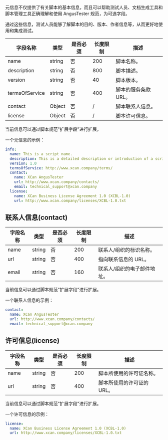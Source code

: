 [//]: # (元信息&#40;info&#41;)

[//]: # (===)

元信息不仅提供了有关脚本的基本信息，而且可以帮助测试人员、文档生成工具和脚本管理工具正确理解和使用 AngusTester 规范，为可选字段。

通过这些信息，测试人员能够了解脚本的目的、版本、作者信息等，从而更好地使用和集成测试。

| 字段名称       | 类型   | 是否必须 | 长度限制 | 描述                 |
| -------------- | ------ | -------- | -------- | -------------------- |
| name           | string | 否       | 200      | 脚本名称。           |
| description    | string | 否       | 800      | 脚本描述。           |
| version        | string | 否       | 40       | 脚本版本。           |
| termsOfService | string | 否       | 400      | 脚本的服务条款 URL。 |
| contact        | Object | 否       | /        | 脚本联系人信息。     |
| license        | Object | 否       | /        | 脚本许可信息。       |

当前信息可以通过脚本规范"扩展字段"进行扩展。

一个元信息的示例：

```yaml
info:
  name: This is a script name.
  description: This is a detailed description or introduction of a script.
  version: 1.0
  termsOfService: http://www.xcan.company/terms/
  contact:
    name: XCan AngusTester
    url: http://www.xcan.company/contacts/
    email: technical_support@xcan.company
  license:
    name: XCan Business License Agreement 1.0 (XCBL-1.0)
    url: http://www.xcan.company/licenses/XCBL-1.0.txt
```   

## 联系人信息(contact)

| 字段名称 | 类型   | 是否必须 | 长度限制 | 描述                        |
| -------- | ------ | -------- | -------- | --------------------------- |
| name     | string | 否       | 200      | 联系人/组织的标识名称。     |
| url      | string | 否       | 400      | 指向联系信息的 URL。        |
| email    | string | 否       | 160      | 联系人/组织的电子邮件地址。 |

当前信息可以通过脚本规范"扩展字段"进行扩展。

一个联系人信息的示例：

```yaml
contact:
  name: XCan AngusTester
  url: http://www.xcan.company/contacts/
  email: technical_support@xcan.company
```   

## 许可信息(license)

| 字段名称 | 类型   | 是否必须 | 长度限制 | 描述                       |
| -------- | ------ | -------- | -------- | -------------------------- |
| name     | string | 否       | 200      | 脚本所使用的许可证名称。   |
| url      | string | 否       | 400      | 脚本所使用的许可证的 URL。 |

当前信息可以通过脚本规范"扩展字段"进行扩展。

一个许可信息的示例：

```yaml
license:
  name: XCan Business License Agreement 1.0 (XCBL-1.0)
  url: http://www.xcan.company/licenses/XCBL-1.0.txt
```

